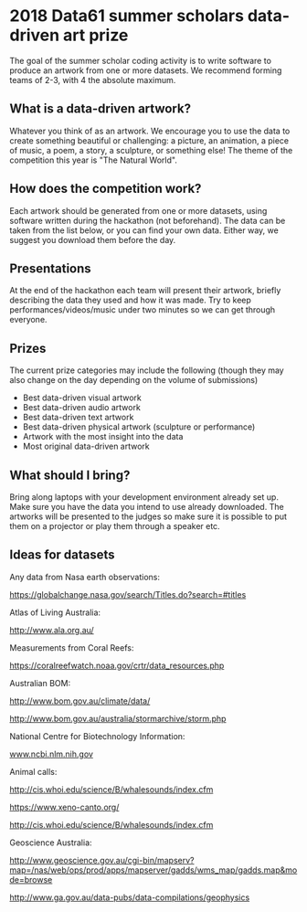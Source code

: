 # 2018 Data61 summer scholars data-driven art prize

The goal of the summer scholar coding activity is to write software to produce an artwork from one or more datasets. We recommend forming teams of 2-3, with 4 the absolute maximum.

## What is a data-driven artwork?
Whatever you think of as an artwork. We encourage you to use the data to create something beautiful or challenging: a picture, an animation, a piece of music, a poem, a story, a sculpture, or something else! The theme of the competition this year is "The Natural World".

## How does the competition work?
Each artwork should be generated from one or more datasets, using software written during the hackathon (not beforehand). The data can be taken from the list below, or you can find your own data. Either way, we suggest you download them before the day.

## Presentations
At the end of the hackathon each team will present their artwork, briefly describing the data they used and how it was made.
Try to keep performances/videos/music under two minutes so we can get through everyone.

## Prizes
The current prize categories may include the following (though they may also change on the day depending on the volume of submissions)

  - Best data-driven visual artwork
  - Best data-driven audio artwork
  - Best data-driven text artwork
  - Best data-driven physical artwork (sculpture or performance)
  - Artwork with the most insight into the data
  - Most original data-driven artwork

## What should I bring?
Bring along laptops with your development environment already set up. Make sure you have the data you intend to use already downloaded. The artworks will be presented to the judges so make sure it is possible to put them on a projector or play them through a speaker etc.

## Ideas for datasets

Any data from Nasa earth observations:

https://globalchange.nasa.gov/search/Titles.do?search=#titles
 
Atlas of Living Australia:

http://www.ala.org.au/ 

Measurements from Coral Reefs:

https://coralreefwatch.noaa.gov/crtr/data_resources.php

Australian BOM:

http://www.bom.gov.au/climate/data/

http://www.bom.gov.au/australia/stormarchive/storm.php

National Centre for Biotechnology Information:

www.ncbi.nlm.nih.gov

Animal calls:

http://cis.whoi.edu/science/B/whalesounds/index.cfm

https://www.xeno-canto.org/

http://cis.whoi.edu/science/B/whalesounds/index.cfm

Geoscience Australia:

http://www.geoscience.gov.au/cgi-bin/mapserv?map=/nas/web/ops/prod/apps/mapserver/gadds/wms_map/gadds.map&mode=browse

http://www.ga.gov.au/data-pubs/data-compilations/geophysics




